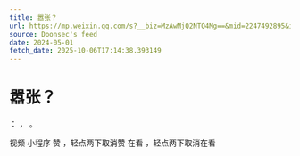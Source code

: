 ```yaml
---
title: 嚣张？
url: https://mp.weixin.qq.com/s?__biz=MzAwMjQ2NTQ4Mg==&mid=2247492895&idx=1&sn=58fb6c79d40728f9cee0d056f479aa1c
source: Doonsec's feed
date: 2024-05-01
fetch_date: 2025-10-06T17:14:38.393149
---
```


# 嚣张？

：
，
。

视频
小程序
赞
，轻点两下取消赞
在看
，轻点两下取消在看